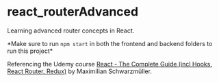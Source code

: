 # react_routerAdvanced
Learning advanced router concepts in React.

\*Make sure to run `npm start` in both the frontend and backend folders to run this project\*

Referencing the Udemy course [React - The Complete Guide (incl Hooks, React Router, Redux)](https://www.udemy.com/course/react-the-complete-guide-incl-redux/) by Maximilian Schwarzmüller.
